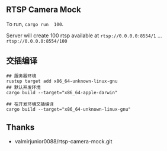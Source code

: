 ## RTSP Camera Mock
To run, `cargo run  100`.

Server will create 100 rtsp available at 
`rtsp://0.0.0.0:8554/1`
...
`rtsp://0.0.0.0:8554/100`


## 交插编译

```
## 服务器环境
rustup target add x86_64-unknown-linux-gnu
## 默认开发环境
cargo build --target="x86_64-apple-darwin"

## 在开发环境交插编译
cargo build --target="x86_64-unknown-linux-gnu"

```

## Thanks

- valmirjunior0088/rtsp-camera-mock.git